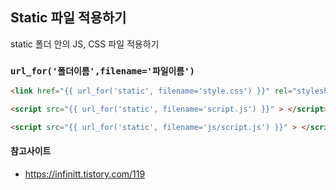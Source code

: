 ## Static 파일 적용하기

static 폴더 안의 JS, CSS 파일 적용하기

### ```url_for('폴더이름',filename='파일이름')```

```html
<link href="{{ url_for('static', filename='style.css') }}" rel="stylesheet">

<script src="{{ url_for('static', filename='script.js') }}" > </script>

<script src="{{ url_for('static', filename='js/script.js') }}" > </script>
```

#### 참고사이트
- https://infinitt.tistory.com/119
